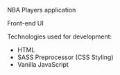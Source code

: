 NBA Players application

Front-end UI 

Technologies used for development: 
  - HTML
  - SASS Preprocessor (CSS Styling)
  - Vanilla JavaScript



